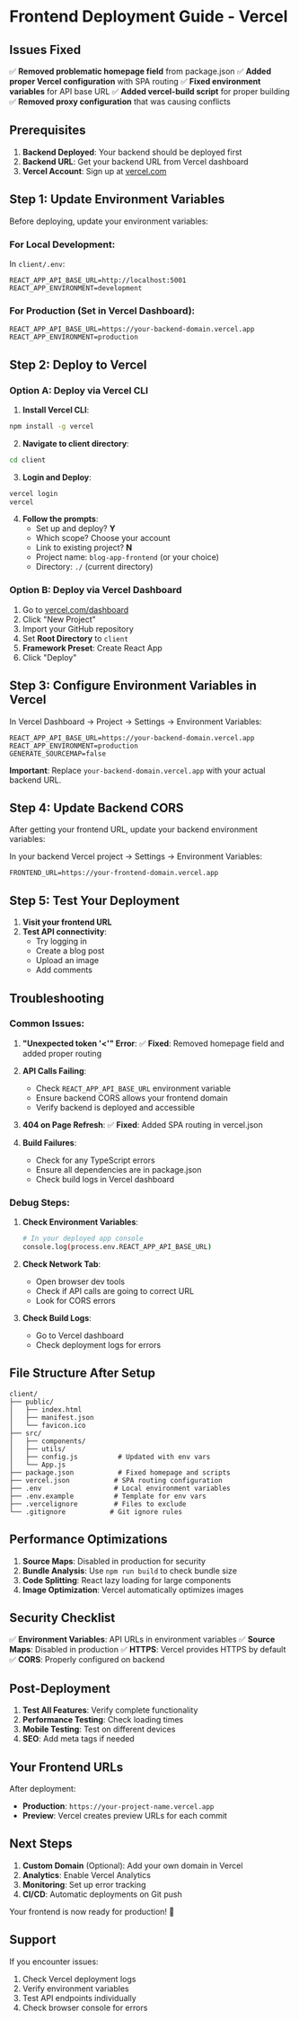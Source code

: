 # Frontend Deployment Guide - Vercel

## Issues Fixed

✅ **Removed problematic homepage field** from package.json
✅ **Added proper Vercel configuration** with SPA routing
✅ **Fixed environment variables** for API base URL
✅ **Added vercel-build script** for proper building
✅ **Removed proxy configuration** that was causing conflicts

## Prerequisites

1. **Backend Deployed**: Your backend should be deployed first
2. **Backend URL**: Get your backend URL from Vercel dashboard
3. **Vercel Account**: Sign up at [vercel.com](https://vercel.com)

## Step 1: Update Environment Variables

Before deploying, update your environment variables:

### For Local Development:
In `client/.env`:
```env
REACT_APP_API_BASE_URL=http://localhost:5001
REACT_APP_ENVIRONMENT=development
```

### For Production (Set in Vercel Dashboard):
```env
REACT_APP_API_BASE_URL=https://your-backend-domain.vercel.app
REACT_APP_ENVIRONMENT=production
```

## Step 2: Deploy to Vercel

### Option A: Deploy via Vercel CLI

1. **Install Vercel CLI**:
```bash
npm install -g vercel
```

2. **Navigate to client directory**:
```bash
cd client
```

3. **Login and Deploy**:
```bash
vercel login
vercel
```

4. **Follow the prompts**:
   - Set up and deploy? **Y**
   - Which scope? Choose your account
   - Link to existing project? **N**
   - Project name: `blog-app-frontend` (or your choice)
   - Directory: `./` (current directory)

### Option B: Deploy via Vercel Dashboard

1. Go to [vercel.com/dashboard](https://vercel.com/dashboard)
2. Click "New Project"
3. Import your GitHub repository
4. Set **Root Directory** to `client`
5. **Framework Preset**: Create React App
6. Click "Deploy"

## Step 3: Configure Environment Variables in Vercel

In Vercel Dashboard → Project → Settings → Environment Variables:

```env
REACT_APP_API_BASE_URL=https://your-backend-domain.vercel.app
REACT_APP_ENVIRONMENT=production
GENERATE_SOURCEMAP=false
```

**Important**: Replace `your-backend-domain.vercel.app` with your actual backend URL.

## Step 4: Update Backend CORS

After getting your frontend URL, update your backend environment variables:

In your backend Vercel project → Settings → Environment Variables:
```env
FRONTEND_URL=https://your-frontend-domain.vercel.app
```

## Step 5: Test Your Deployment

1. **Visit your frontend URL**
2. **Test API connectivity**:
   - Try logging in
   - Create a blog post
   - Upload an image
   - Add comments

## Troubleshooting

### Common Issues:

1. **"Unexpected token '<'" Error**:
   ✅ **Fixed**: Removed homepage field and added proper routing

2. **API Calls Failing**:
   - Check `REACT_APP_API_BASE_URL` environment variable
   - Ensure backend CORS allows your frontend domain
   - Verify backend is deployed and accessible

3. **404 on Page Refresh**:
   ✅ **Fixed**: Added SPA routing in vercel.json

4. **Build Failures**:
   - Check for any TypeScript errors
   - Ensure all dependencies are in package.json
   - Check build logs in Vercel dashboard

### Debug Steps:

1. **Check Environment Variables**:
   ```bash
   # In your deployed app console
   console.log(process.env.REACT_APP_API_BASE_URL)
   ```

2. **Check Network Tab**:
   - Open browser dev tools
   - Check if API calls are going to correct URL
   - Look for CORS errors

3. **Check Build Logs**:
   - Go to Vercel dashboard
   - Check deployment logs for errors

## File Structure After Setup

```
client/
├── public/
│   ├── index.html
│   ├── manifest.json
│   └── favicon.ico
├── src/
│   ├── components/
│   ├── utils/
│   ├── config.js          # Updated with env vars
│   └── App.js
├── package.json           # Fixed homepage and scripts
├── vercel.json           # SPA routing configuration
├── .env                  # Local environment variables
├── .env.example          # Template for env vars
├── .vercelignore         # Files to exclude
└── .gitignore           # Git ignore rules
```

## Performance Optimizations

1. **Source Maps**: Disabled in production for security
2. **Bundle Analysis**: Use `npm run build` to check bundle size
3. **Code Splitting**: React lazy loading for large components
4. **Image Optimization**: Vercel automatically optimizes images

## Security Checklist

✅ **Environment Variables**: API URLs in environment variables
✅ **Source Maps**: Disabled in production
✅ **HTTPS**: Vercel provides HTTPS by default
✅ **CORS**: Properly configured on backend

## Post-Deployment

1. **Test All Features**: Verify complete functionality
2. **Performance Testing**: Check loading times
3. **Mobile Testing**: Test on different devices
4. **SEO**: Add meta tags if needed

## Your Frontend URLs

After deployment:
- **Production**: `https://your-project-name.vercel.app`
- **Preview**: Vercel creates preview URLs for each commit

## Next Steps

1. **Custom Domain** (Optional): Add your own domain in Vercel
2. **Analytics**: Enable Vercel Analytics
3. **Monitoring**: Set up error tracking
4. **CI/CD**: Automatic deployments on Git push

Your frontend is now ready for production! 🚀

## Support

If you encounter issues:
1. Check Vercel deployment logs
2. Verify environment variables
3. Test API endpoints individually
4. Check browser console for errors
